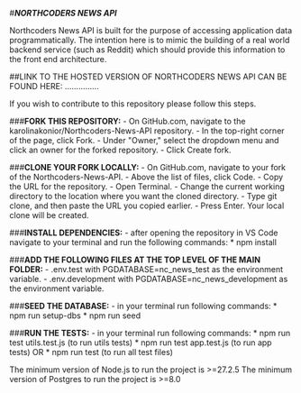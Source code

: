 #***NORTHCODERS NEWS API***

Northcoders News API is built for the purpose of accessing application data programmatically. The intention here is to mimic the building of a real world backend service (such as Reddit) which should provide this information to the front end architecture.

##LINK TO THE HOSTED VERSION OF NORTHCODERS NEWS API CAN BE FOUND HERE: ...............

If you wish to contribute to this repository please follow this steps.

###**FORK THIS REPOSITORY:** 
        - On GitHub.com, navigate to the karolinakonior/Northcoders-News-API repository.
        - In the top-right corner of the page, click Fork.
        - Under "Owner," select the dropdown menu and click an owner for the forked repository.
        - Click Create fork.

###**CLONE YOUR FORK LOCALLY:**
        - On GitHub.com, navigate to your fork of the Northcoders-News-API.
        - Above the list of files, click  Code.
        - Copy the URL for the repository.
        - Open Terminal.
        - Change the current working directory to the location where you want the cloned directory.
        - Type git clone, and then paste the URL you copied earlier.
        - Press Enter. Your local clone will be created.

###**INSTALL DEPENDENCIES:**
        - after opening the repository in VS Code navigate to your terminal and run the following commands:
            * npm install

###**ADD THE FOLLOWING FILES AT THE TOP LEVEL OF THE MAIN FOLDER:**
        - .env.test with PGDATABASE=nc_news_test as the environment variable.
        - .env.development with PGDATABASE=nc_news_development as the environment variable.

###**SEED THE DATABASE:**
        - in your terminal run following commands:
            * npm run setup-dbs
            * npm run seed        

###**RUN THE TESTS:**
        - in your terminal run following commands:
            * npm run test utils.test.js (to run utils tests)
            * npm run test app.test.js (to run app tests)
            OR
            * npm run test (to run all test files)

The minimum version of Node.js to run the project is >=27.2.5
The minimum version of Postgres to run the project is >=8.0